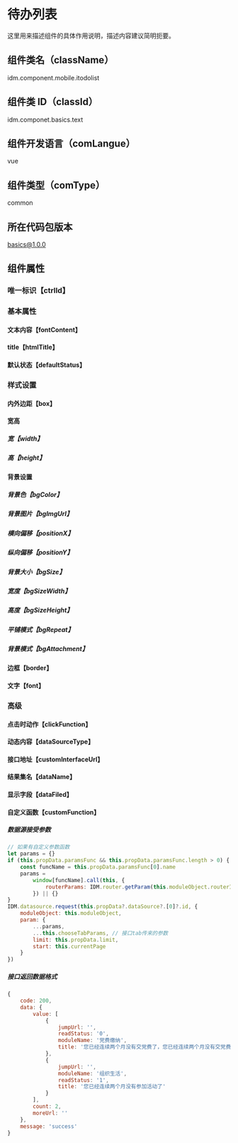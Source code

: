 # 待办列表

这里用来描述组件的具体作用说明，描述内容建议简明扼要。

## 组件类名（className）

idm.component.mobile.itodolist

## 组件类 ID（classId）

idm.componet.basics.text

## 组件开发语言（comLangue）

vue

## 组件类型（comType）

common

## 所在代码包版本

basics@1.0.0

## 组件属性

### 唯一标识【ctrlId】

### 基本属性

#### 文本内容【fontContent】

#### title【htmlTitle】

#### 默认状态【defaultStatus】

### 样式设置

#### 内外边距【box】

#### 宽高

##### 宽【width】

##### 高【height】

#### 背景设置

##### 背景色【bgColor】

##### 背景图片【bgImgUrl】

##### 横向偏移【positionX】

##### 纵向偏移【positionY】

##### 背景大小【bgSize】

##### 宽度【bgSizeWidth】

##### 高度【bgSizeHeight】

##### 平铺模式【bgRepeat】

##### 背景模式【bgAttachment】

#### 边框【border】

#### 文字【font】

### 高级

#### 点击时动作【clickFunction】

#### 动态内容【dataSourceType】

#### 接口地址【customInterfaceUrl】

#### 结果集名【dataName】

#### 显示字段【dataFiled】

#### 自定义函数【customFunction】

##### 数据源接受参数

```js
// 如果有自定义参数函数
let params = {}
if (this.propData.paramsFunc && this.propData.paramsFunc.length > 0) {
    const funcName = this.propData.paramsFunc[0].name
    params =
        window[funcName].call(this, {
            routerParams: IDM.router.getParam(this.moduleObject.routerId)
        }) || {}
}
IDM.datasource.request(this.propData?.dataSource?.[0]?.id, {
    moduleObject: this.moduleObject,
    param: {
        ...params,
        ...this.chooseTabParams, // 接口tab传来的参数
        limit: this.propData.limit,
        start: this.currentPage
    }
})
```

##### 接口返回数据格式

```js
{
    code: 200,
    data: {
        value: [
            {
                jumpUrl: '',
                readStatus: '0',
                moduleName: '党费缴纳',
                title: '您已经连续两个月没有交党费了，您已经连续两个月没有交党费了，您已经连续两个月没有交党费了。请尽快缴纳党费，请尽快缴纳党费，请尽快缴纳党费，重要的事说三遍'
            },
            {
                jumpUrl: '',
                moduleName: '组织生活',
                readStatus: '1',
                title: '您已经连续两个月没有参加活动了'
            }
        ],
        count: 2,
        moreUrl: ''
    },
    message: 'success'
}
```
